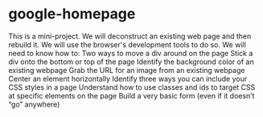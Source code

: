 # google-homepage
This is a mini-project. We will deconstruct an existing web page and then rebuild it. We will use the browser's development tools to do so.
We will need to know how to:
Two ways to move a div around on the page
Stick a div onto the bottom or top of the page
Identify the background color of an existing webpage
Grab the URL for an image from an existing webpage
Center an element horizontally
Identify three ways you can include your CSS styles in a page
Understand how to use classes and ids to target CSS at specific elements on the page
Build a very basic form (even if it doesn’t “go” anywhere)